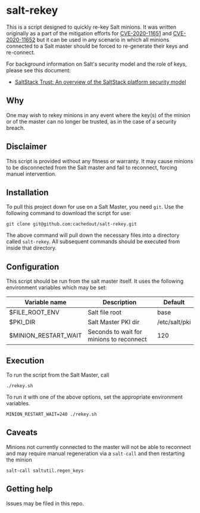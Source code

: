 # salt-rekey

This is a script designed to quickly re-key Salt minions. It was written
originally as a part of the mitigation efforts for [CVE-2020-11651](https://cve.mitre.org/cgi-bin/cvename.cgi?name=CVE-2020-11651) and
[CVE-2020-11652](https://cve.mitre.org/cgi-bin/cvename.cgi?name=CVE-2020-11652) but it can be used in any scenario in which all minions
connected to a Salt master should be forced to re-generate their keys
and re-connect.

For background information on Salt's security model and the role of
keys, please see this document:

* [SaltStack Trust: An overview of the SaltStack platform security model](https://get.saltstack.com/rs/304-PHQ-615/images/SaltStack-Trust_Overview-of-SaltStack-security-model-white-paper.pdf)

## Why

One may wish to rekey minions in any event where the key(s) of the minion
or of the master can no longer be trusted, as in the case of a security
breach.

## Disclaimer

This script is provided without any fitness or warranty. It may cause
minions to be disconnected from the Salt master and fail to reconnect,
forcing manuel intervention.

## Installation

To pull this project down for use on a Salt Master, you need `git`.
Use the following command to download the script for use:

`git clone git@github.com:cachedout/salt-rekey.git`

The above command will pull down the necessary files into a directory called
`salt-rekey`. All subsequent commands should be executed from inside that
directory.

## Configuration

This script should be run from the salt master itself. It uses the following
environment variables which may be set:

Variable name|Description|Default
-------------|-----------|-------
$FILE_ROOT_ENV|Salt file root|base
$PKI_DIR|Salt Master PKI dir|/etc/salt/pki
$MINION_RESTART_WAIT|Seconds to wait for minions to reconnect|120

## Execution

To run the script from the Salt Master, call

    ./rekey.sh 


To run it with one of the above options, set the appropriate environment
variables. 

    MINION_RESTART_WAIT=240 ./rekey.sh


## Caveats

Minions not currently connected to the master will not be able to reconnect and
may require manual regeneration via a `salt-call` and then restarting the minion

    salt-call saltutil.regen_keys


## Getting help

Issues may be filed in this repo.
